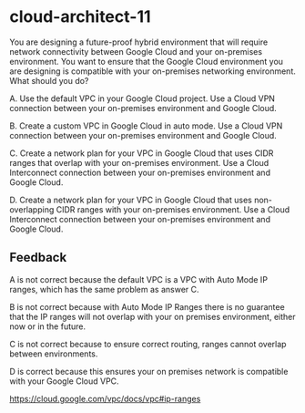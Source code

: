 # cloud-architect-11

You are designing a future-proof hybrid environment that will require network connectivity between Google Cloud and your on-premises environment. You want to ensure that the Google Cloud environment you are designing is compatible with your on-premises networking environment. What should you do?

A. Use the default VPC in your Google Cloud project. Use a Cloud VPN connection between your on-premises environment and Google Cloud.

B. Create a custom VPC in Google Cloud in auto mode. Use a Cloud VPN connection between your on-premises environment and Google Cloud.

C. Create a network plan for your VPC in Google Cloud that uses CIDR ranges that overlap with your on-premises environment. Use a Cloud Interconnect connection between your on-premises environment and Google Cloud.

D. Create a network plan for your VPC in Google Cloud that uses non-overlapping CIDR ranges with your on-premises environment. Use a Cloud Interconnect connection between your on-premises environment and Google Cloud.

## Feedback

A is not correct because the default VPC is a VPC with Auto Mode IP ranges, which has the same problem as answer C.

B is not correct because with Auto Mode IP Ranges there is no guarantee that the IP ranges will not overlap with your on premises environment, either now or in the future.

C is not correct because to ensure correct routing, ranges cannot overlap between environments.

D is correct because this ensures your on premises network is compatible with your Google Cloud VPC.

https://cloud.google.com/vpc/docs/vpc#ip-ranges